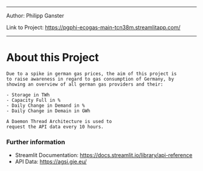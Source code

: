 ___

Author: Philipp Ganster

Link to Project: https://pgphi-ecogas-main-tcn38m.streamlitapp.com/

___

# About this Project

    Due to a spike in german gas prices, the aim of this project is
    to raise awareness in regard to gas consumption of Germany, by 
    showing an overview of all german gas providers and their:
    
    - Storage in TWh
    - Capacity Full in %
    - Daily Change in Demand in %
    - Daily Change in Demain in GWh

    A Daemon Thread Architecture is used to 
    request the API data every 10 hours.

    


### Further information

- Streamlit Documentation: https://docs.streamlit.io/library/api-reference
- API Data: https://agsi.gie.eu/
